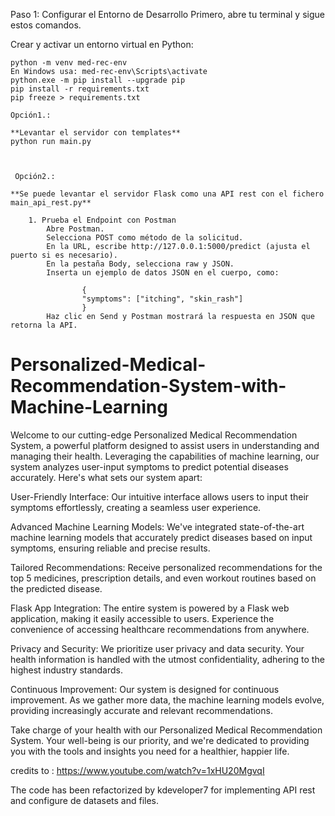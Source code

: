 
Paso 1: Configurar el Entorno de Desarrollo
Primero, abre tu terminal y sigue estos comandos.

Crear y activar un entorno virtual en Python:

    

    python -m venv med-rec-env
    En Windows usa: med-rec-env\Scripts\activate
    python.exe -m pip install --upgrade pip
    pip install -r requirements.txt
    pip freeze > requirements.txt

    Opción1.:
    
    **Levantar el servidor con templates**
    python run main.py



     Opción2.:

    **Se puede levantar el servidor Flask como una API rest con el fichero main_api_rest.py**

        1. Prueba el Endpoint con Postman
            Abre Postman.
            Selecciona POST como método de la solicitud.
            En la URL, escribe http://127.0.0.1:5000/predict (ajusta el puerto si es necesario).
            En la pestaña Body, selecciona raw y JSON.
            Inserta un ejemplo de datos JSON en el cuerpo, como:

                    {
                    "symptoms": ["itching", "skin_rash"]
                    }
            Haz clic en Send y Postman mostrará la respuesta en JSON que retorna la API.







# Personalized-Medical-Recommendation-System-with-Machine-Learning
Welcome to our cutting-edge Personalized Medical Recommendation System, a powerful platform designed to assist users in understanding and managing their health. Leveraging the capabilities of machine learning, our system analyzes user-input symptoms to predict potential diseases accurately. Here's what sets our system apart:

User-Friendly Interface: Our intuitive interface allows users to input their symptoms effortlessly, creating a seamless user experience.

Advanced Machine Learning Models: We've integrated state-of-the-art machine learning models that accurately predict diseases based on input symptoms, ensuring reliable and precise results.

Tailored Recommendations: Receive personalized recommendations for the top 5 medicines, prescription details, and even workout routines based on the predicted disease.

Flask App Integration: The entire system is powered by a Flask web application, making it easily accessible to users. Experience the convenience of accessing healthcare recommendations from anywhere.

Privacy and Security: We prioritize user privacy and data security. Your health information is handled with the utmost confidentiality, adhering to the highest industry standards.

Continuous Improvement: Our system is designed for continuous improvement. As we gather more data, the machine learning models evolve, providing increasingly accurate and relevant recommendations.

Take charge of your health with our Personalized Medical Recommendation System. Your well-being is our priority, and we're dedicated to providing you with the tools and insights you need for a healthier, happier life.


credits to : https://www.youtube.com/watch?v=1xHU20MgvqI

The code has been refactorized by kdeveloper7 for implementing API rest and configure de datasets and files.



